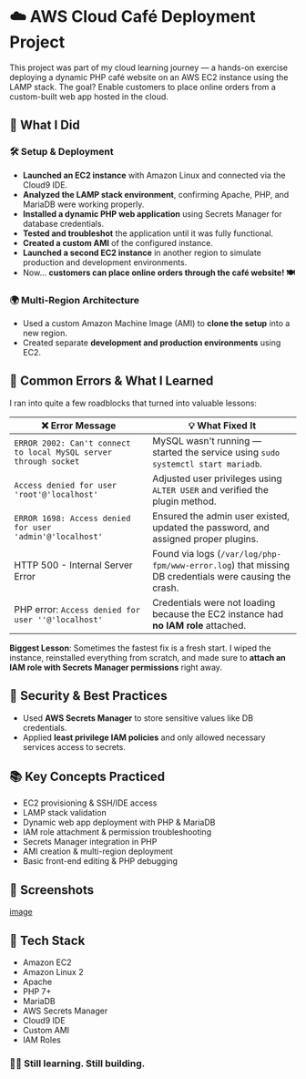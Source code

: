 # ☁️ AWS Cloud Café Deployment Project

This project was part of my cloud learning journey — a hands-on exercise deploying a dynamic PHP café website on an AWS EC2 instance using the LAMP stack. The goal? Enable customers to place online orders from a custom-built web app hosted in the cloud.

## 🚀 What I Did

### 🛠️ Setup & Deployment

- **Launched an EC2 instance** with Amazon Linux and connected via the Cloud9 IDE.
- **Analyzed the LAMP stack environment**, confirming Apache, PHP, and MariaDB were working properly.
- **Installed a dynamic PHP web application** using Secrets Manager for database credentials.
- **Tested and troubleshot** the application until it was fully functional.
- **Created a custom AMI** of the configured instance.
- **Launched a second EC2 instance** in another region to simulate production and development environments.
- Now... **customers can place online orders through the café website! 🍽️**

### 🌍 Multi-Region Architecture

- Used a custom Amazon Machine Image (AMI) to **clone the setup** into a new region.
- Created separate **development and production environments** using EC2.

## 🧪 Common Errors & What I Learned

I ran into quite a few roadblocks that turned into valuable lessons:

| ❌ Error Message | 💡 What Fixed It |
|------------------|------------------|
| `ERROR 2002: Can't connect to local MySQL server through socket` | MySQL wasn't running — started the service using `sudo systemctl start mariadb`. |
| `Access denied for user 'root'@'localhost'` | Adjusted user privileges using `ALTER USER` and verified the plugin method. |
| `ERROR 1698: Access denied for user 'admin'@'localhost'` | Ensured the admin user existed, updated the password, and assigned proper plugins. |
| HTTP 500 - Internal Server Error | Found via logs (`/var/log/php-fpm/www-error.log`) that missing DB credentials were causing the crash. |
| PHP error: `Access denied for user ''@'localhost'` | Credentials were not loading because the EC2 instance had **no IAM role** attached. |

**Biggest Lesson**: Sometimes the fastest fix is a fresh start. I wiped the instance, reinstalled everything from scratch, and made sure to **attach an IAM role with Secrets Manager permissions** right away.

## 🔐 Security & Best Practices

- Used **AWS Secrets Manager** to store sensitive values like DB credentials.
- Applied **least privilege IAM policies** and only allowed necessary services access to secrets.

## 📚 Key Concepts Practiced

- EC2 provisioning & SSH/IDE access
- LAMP stack validation
- Dynamic web app deployment with PHP & MariaDB
- IAM role attachment & permission troubleshooting
- Secrets Manager integration in PHP
- AMI creation & multi-region deployment
- Basic front-end editing & PHP debugging

## 📸 Screenshots
[image](https://github.com/user-attachments/assets/6310ce91-97b4-49cd-ab9f-f132c346a698)

## 📌 Tech Stack

- Amazon EC2
- Amazon Linux 2
- Apache
- PHP 7+
- MariaDB
- AWS Secrets Manager
- Cloud9 IDE
- Custom AMI
- IAM Roles

### 🧑‍💻 Still learning. Still building.
